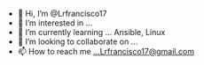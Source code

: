 - 👋 Hi, I’m @Lrfrancisco17
- 👀 I’m interested in ...
- 🌱 I’m currently learning ... Ansible, Linux
- 💞️ I’m looking to collaborate on ...
- 📫 How to reach me ...Lrfrancisco17@gmail.com

<!---
Lrfrancisco17/Lrfrancisco17 is a ✨ special ✨ repository because its `README.md` (this file) appears on your GitHub profile.
You can click the Preview link to take a look at your changes.
--->

